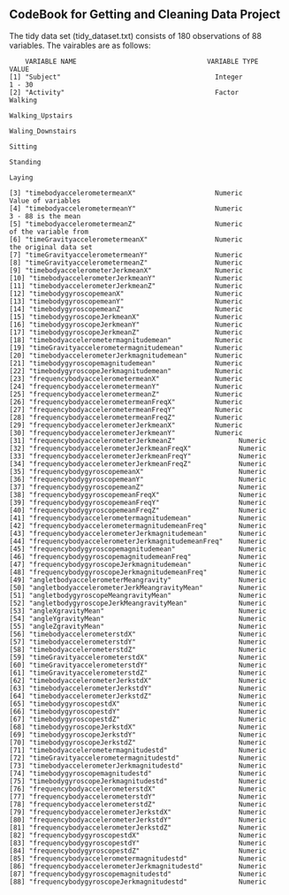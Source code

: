 ## CodeBook for Getting and Cleaning Data Project

The tidy data set (tidy_dataset.txt) consists of 180 observations of 88 variables.
The vairables are as follows:


        VARIABLE NAME                                 VARIABLE TYPE               VALUE                                  
    [1] "Subject"                                       Integer                   1 - 30   
    [2] "Activity"                                      Factor                    Walking
                                                                                  Walking_Upstairs
                                                                                  Waling_Downstairs
                                                                                  Sitting
                                                                                  Standing
                                                                                  Laying
                                                                                  
    [3] "timebodyaccelerometermeanX"                    Numeric                 Value of variables                     
    [4] "timebodyaccelerometermeanY"                    Numeric                 3 - 88 is the mean
    [5] "timebodyaccelerometermeanZ"                    Numeric                 of the variable from 
    [6] "timeGravityaccelerometermeanX"                 Numeric                 the original data set
    [7] "timeGravityaccelerometermeanY"                 Numeric 
    [8] "timeGravityaccelerometermeanZ"                 Numeric 
    [9] "timebodyaccelerometerJerkmeanX"                Numeric 
    [10] "timebodyaccelerometerJerkmeanY"               Numeric  
    [11] "timebodyaccelerometerJerkmeanZ"               Numeric  
    [12] "timebodygyroscopemeanX"                       Numeric  
    [13] "timebodygyroscopemeanY"                       Numeric  
    [14] "timebodygyroscopemeanZ"                       Numeric  
    [15] "timebodygyroscopeJerkmeanX"                   Numeric  
    [16] "timebodygyroscopeJerkmeanY"                   Numeric  
    [17] "timebodygyroscopeJerkmeanZ"                   Numeric  
    [18] "timebodyaccelerometermagnitudemean"           Numeric  
    [19] "timeGravityaccelerometermagnitudemean"        Numeric  
    [20] "timebodyaccelerometerJerkmagnitudemean"       Numeric  
    [21] "timebodygyroscopemagnitudemean"               Numeric  
    [22] "timebodygyroscopeJerkmagnitudemean"           Numeric  
    [23] "frequencybodyaccelerometermeanX"              Numeric  
    [24] "frequencybodyaccelerometermeanY"              Numeric  
    [25] "frequencybodyaccelerometermeanZ"              Numeric  
    [26] "frequencybodyaccelerometermeanFreqX"          Numeric  
    [27] "frequencybodyaccelerometermeanFreqY"          Numeric  
    [28] "frequencybodyaccelerometermeanFreqZ"          Numeric  
    [29] "frequencybodyaccelerometerJerkmeanX"          Numeric  
    [30] "frequencybodyaccelerometerJerkmeanY"          Numeric  
    [31] "frequencybodyaccelerometerJerkmeanZ"                Numeric  
    [32] "frequencybodyaccelerometerJerkmeanFreqX"            Numeric  
    [33] "frequencybodyaccelerometerJerkmeanFreqY"            Numeric  
    [34] "frequencybodyaccelerometerJerkmeanFreqZ"            Numeric  
    [35] "frequencybodygyroscopemeanX"                        Numeric  
    [36] "frequencybodygyroscopemeanY"                        Numeric  
    [37] "frequencybodygyroscopemeanZ"                        Numeric  
    [38] "frequencybodygyroscopemeanFreqX"                    Numeric  
    [39] "frequencybodygyroscopemeanFreqY"                    Numeric  
    [40] "frequencybodygyroscopemeanFreqZ"                    Numeric  
    [41] "frequencybodyaccelerometermagnitudemean"            Numeric  
    [42] "frequencybodyaccelerometermagnitudemeanFreq"        Numeric  
    [43] "frequencybodyaccelerometerJerkmagnitudemean"        Numeric  
    [44] "frequencybodyaccelerometerJerkmagnitudemeanFreq"    Numeric
    [45] "frequencybodygyroscopemagnitudemean"                Numeric
    [46] "frequencybodygyroscopemagnitudemeanFreq"            Numeric
    [47] "frequencybodygyroscopeJerkmagnitudemean"            Numeric
    [48] "frequencybodygyroscopeJerkmagnitudemeanFreq"        Numeric
    [49] "angletbodyaccelerometerMeangravity"                 Numeric
    [50] "angletbodyaccelerometerJerkMeangravityMean"         Numeric  
    [51] "angletbodygyroscopeMeangravityMean"                 Numeric
    [52] "angletbodygyroscopeJerkMeangravityMean"             Numeric
    [53] "angleXgravityMean"                                  Numeric
    [54] "angleYgravityMean"                                  Numeric
    [55] "angleZgravityMean"                                  Numeric
    [56] "timebodyaccelerometerstdX"                          Numeric
    [57] "timebodyaccelerometerstdY"                          Numeric
    [58] "timebodyaccelerometerstdZ"                          Numeric
    [59] "timeGravityaccelerometerstdX"                       Numeric
    [60] "timeGravityaccelerometerstdY"                       Numeric
    [61] "timeGravityaccelerometerstdZ"                       Numeric
    [62] "timebodyaccelerometerJerkstdX"                      Numeric
    [63] "timebodyaccelerometerJerkstdY"                      Numeric
    [64] "timebodyaccelerometerJerkstdZ"                      Numeric
    [65] "timebodygyroscopestdX"                              Numeric
    [66] "timebodygyroscopestdY"                              Numeric
    [67] "timebodygyroscopestdZ"                              Numeric
    [68] "timebodygyroscopeJerkstdX"                          Numeric
    [69] "timebodygyroscopeJerkstdY"                          Numeric
    [70] "timebodygyroscopeJerkstdZ"                          Numeric
    [71] "timebodyaccelerometermagnitudestd"                  Numeric
    [72] "timeGravityaccelerometermagnitudestd"               Numeric
    [73] "timebodyaccelerometerJerkmagnitudestd"              Numeric
    [74] "timebodygyroscopemagnitudestd"                      Numeric
    [75] "timebodygyroscopeJerkmagnitudestd"                  Numeric 
    [76] "frequencybodyaccelerometerstdX"                     Numeric
    [77] "frequencybodyaccelerometerstdY"                     Numeric
    [78] "frequencybodyaccelerometerstdZ"                     Numeric
    [79] "frequencybodyaccelerometerJerkstdX"                 Numeric
    [80] "frequencybodyaccelerometerJerkstdY"                 Numeric
    [81] "frequencybodyaccelerometerJerkstdZ"                 Numeric
    [82] "frequencybodygyroscopestdX"                         Numeric
    [83] "frequencybodygyroscopestdY"                         Numeric
    [84] "frequencybodygyroscopestdZ"                         Numeric
    [85] "frequencybodyaccelerometermagnitudestd"             Numeric
    [86] "frequencybodyaccelerometerJerkmagnitudestd"         Numeric
    [87] "frequencybodygyroscopemagnitudestd"                 Numeric
    [88] "frequencybodygyroscopeJerkmagnitudestd"             Numeric
